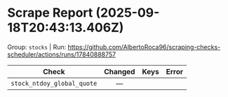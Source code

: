 # Scrape Report (2025-09-18T20:43:13.406Z)

Group: `stocks`  |  Run: https://github.com/AlbertoRoca96/scraping-checks-scheduler/actions/runs/17840888757

| Check | Changed | Keys | Error |
|---|:---:|:--|:--|
| `stock_ntdoy_global_quote` | — |  |  |
